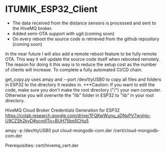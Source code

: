 # ITUMIK_ESP32_Client
* The data received from the distance sensors is processed and sent to the HiveMQ broker. 
* Added semi-OTA support with ugit:(coming soon)
* On every reboot the source code is retrieved from the github repository (coming soon)

In the near future I will also add a remote reboot feature to be fully remote OTA. This way it will update the source code itself when rebooted remotely. 
The reason for doing it this way is to reduce the setup cost as the number of clients will increase. To complete a fully automated CI/CD chain.

get_copy.py uses ampy and --port /dev/ttyUSB0 to copy all files and folders in ESP32 to the directory it resides in.
***Caution: If you want to edit the code, make sure you don't make the root directory ("/") your own computer. Otherwise you will overwrite the "lib" folder in ESP32 to "lib" in your root directory.

HiveMQ Cloud Broker Credentials Generation for ESP32
https://colab.research.google.com/drive/1FQKwWunu_sDNsPV7wvlnp-U9CZSh2kyD#scrollTo=BUH75bq5CHu5


ampy -p /dev/ttyUSB0 put cloud-mongodb-com.der /cert/cloud-mongodb-com.der

Prerequisities:
cert/hivemq_cert.der
